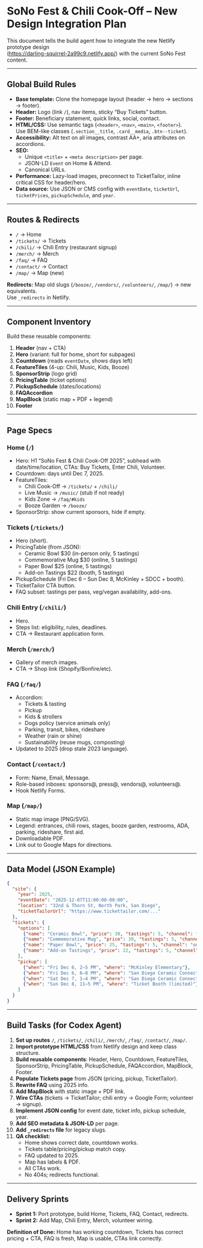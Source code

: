 # SoNo Fest & Chili Cook-Off – New Design Integration Plan

This document tells the build agent how to integrate the new Netlify prototype design  
(https://darling-squirrel-2a99c9.netlify.app/) with the current SoNo Fest content.  

---

## Global Build Rules

- **Base template:** Clone the homepage layout (header → hero → sections → footer).
- **Header:** Logo (link `/`), nav items, sticky “Buy Tickets” button.
- **Footer:** Beneficiary statement, quick links, social, contact.
- **HTML/CSS:** Use semantic tags (`<header>`, `<nav>`, `<main>`, `<footer>`).  
  Use BEM-like classes (`.section__title`, `.card__media`, `.btn--ticket`).
- **Accessibility:** Alt text on all images, contrast AA+, aria attributes on accordions.
- **SEO:**  
  - Unique `<title>` + `<meta description>` per page.  
  - JSON-LD `Event` on Home & Attend.  
  - Canonical URLs.  
- **Performance:** Lazy-load images, preconnect to TicketTailor, inline critical CSS for header/hero.
- **Data source:** Use JSON or CMS config with `eventDate`, `ticketUrl`, `ticketPrices`, `pickupSchedule`, and `year`.

---

## Routes & Redirects

- `/` → Home
- `/tickets/` → Tickets
- `/chili/` → Chili Entry (restaurant signup)
- `/merch/` → Merch
- `/faq/` → FAQ
- `/contact/` → Contact
- `/map/` → Map (new)

**Redirects:** Map old slugs (`/booze/`, `/vendors/`, `/volunteers/`, `/map/`) → new equivalents.  
Use `_redirects` in Netlify.

---

## Component Inventory

Build these reusable components:

1. **Header** (nav + CTA)
2. **Hero** (variant: full for home, short for subpages)
3. **Countdown** (reads `eventDate`, shows days left)
4. **FeatureTiles** (4-up: Chili, Music, Kids, Booze)
5. **SponsorStrip** (logo grid)
6. **PricingTable** (ticket options)
7. **PickupSchedule** (dates/locations)
8. **FAQAccordion**
9. **MapBlock** (static map + PDF + legend)
10. **Footer**

---

## Page Specs

### Home (`/`)
- Hero: H1 “SoNo Fest & Chili Cook-Off 2025”, subhead with date/time/location, CTAs: Buy Tickets, Enter Chili, Volunteer.
- Countdown: days until Dec 7, 2025.
- FeatureTiles:  
  - Chili Cook-Off → `/tickets/` + `/chili/`  
  - Live Music → `/music/` (stub if not ready)  
  - Kids Zone → `/faq/#kids`  
  - Booze Garden → `/booze/`
- SponsorStrip: show current sponsors, hide if empty.

### Tickets (`/tickets/`)
- Hero (short).
- PricingTable (from JSON):  
  - Ceramic Bowl $30 (in-person only, 5 tastings)  
  - Commemorative Mug $30 (online, 5 tastings)  
  - Paper Bowl $25 (online, 5 tastings)  
  - Add-on Tastings $22 (booth, 5 tastings)  
- PickupSchedule (Fri Dec 6 – Sun Dec 8, McKinley + SDCC + booth).  
- TicketTailor CTA button.  
- FAQ subset: tastings per pass, veg/vegan availability, add-ons.

### Chili Entry (`/chili/`)
- Hero.  
- Steps list: eligibility, rules, deadlines.  
- CTA → Restaurant application form.

### Merch (`/merch/`)
- Gallery of merch images.  
- CTA → Shop link (Shopify/Bonfire/etc).

### FAQ (`/faq/`)
- Accordion:  
  - Tickets & tasting  
  - Pickup  
  - Kids & strollers  
  - Dogs policy (service animals only)  
  - Parking, transit, bikes, rideshare  
  - Weather (rain or shine)  
  - Sustainability (reuse mugs, composting)
- Updated to 2025 (drop stale 2023 language).

### Contact (`/contact/`)
- Form: Name, Email, Message.  
- Role-based inboxes: sponsors@, press@, vendors@, volunteers@.  
- Hook Netlify Forms.

### Map (`/map/`)
- Static map image (PNG/SVG).  
- Legend: entrances, chili rows, stages, booze garden, restrooms, ADA, parking, rideshare, first aid.  
- Downloadable PDF.  
- Link out to Google Maps for directions.

---

## Data Model (JSON Example)

```json
{
  "site": {
    "year": 2025,
    "eventDate": "2025-12-07T11:00:00-08:00",
    "location": "32nd & Thorn St, North Park, San Diego",
    "ticketTailorUrl": "https://www.tickettailor.com/..."
  },
  "tickets": {
    "options": [
      {"name": "Ceramic Bowl", "price": 30, "tastings": 5, "channel": "in-person"},
      {"name": "Commemorative Mug", "price": 30, "tastings": 5, "channel": "online"},
      {"name": "Paper Bowl", "price": 25, "tastings": 5, "channel": "online"},
      {"name": "Add-on Tastings", "price": 22, "tastings": 5, "channel": "booth"}
    ],
    "pickup": [
      {"when": "Fri Dec 6, 2–5 PM", "where": "McKinley Elementary"},
      {"when": "Fri Dec 6, 6–8 PM", "where": "San Diego Ceramic Connection"},
      {"when": "Sat Dec 7, 1–4 PM", "where": "San Diego Ceramic Connection"},
      {"when": "Sun Dec 8, 11–5 PM", "where": "Ticket Booth (limited)"}
    ]
  }
}
```

---

## Build Tasks (for Codex Agent)

1. **Set up routes** `/`, `/tickets/`, `/chili/`, `/merch/`, `/faq/`, `/contact/`, `/map/`.  
2. **Import prototype HTML/CSS** from Netlify design and keep class structure.  
3. **Build reusable components**: Header, Hero, Countdown, FeatureTiles, SponsorStrip, PricingTable, PickupSchedule, FAQAccordion, MapBlock, Footer.  
4. **Populate Tickets page** from JSON (pricing, pickup, TicketTailor).  
5. **Rewrite FAQ** using 2025 info.  
6. **Add MapBlock** with static image + PDF link.  
7. **Wire CTAs** (tickets → TicketTailor; chili entry → Google Form; volunteer → signup).  
8. **Implement JSON config** for event date, ticket info, pickup schedule, year.  
9. **Add SEO metadata & JSON-LD** per page.  
10. **Add `_redirects` file** for legacy slugs.  
11. **QA checklist:**  
    - Home shows correct date, countdown works.  
    - Tickets table/pricing/pickup match copy.  
    - FAQ updated to 2025.  
    - Map has labels & PDF.  
    - All CTAs work.  
    - No 404s; redirects functional.  

---

## Delivery Sprints

- **Sprint 1:** Port prototype, build Home, Tickets, FAQ, Contact, redirects.  
- **Sprint 2:** Add Map, Chili Entry, Merch, volunteer wiring.  

**Definition of Done:** Home has working countdown, Tickets has correct pricing + CTA, FAQ is fresh, Map is usable, CTAs link correctly.
